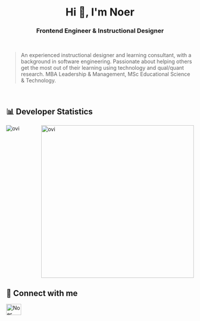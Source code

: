 <h1 align="center">Hi 👋, I'm Noer</h1>
<h3 align="center"><b>Frontend</b> Engineer & <b>Instructional</b> Designer</h3>

<br>

<blockquote>An experienced instructional designer and learning consultant, with a background in software engineering. Passionate about helping others get the most out of their learning using technology and qual/quant research. MBA Leadership & Management, MSc Educational Science & Technology.</blockquote>

<br>

<section style="margin-bottom: 1rem;">
  <h2 style="margin-bottom: 1rem;">📊 Developer Statistics</h2>
  <article style="display: flex; justify-content: space-between">
    <aside>
      <img src="https://github-readme-stats.vercel.app/api/top-langs?username=NoerGitKat&show_icons=true&locale=en&layout=compact&theme=chartreuse-dark" alt="ovi" />
    </aside>
    <aside>
      <img src="https://github-readme-stats.vercel.app/api?username=NoerGitKat&show_icons=true&locale=en&theme=chartreuse-dark" alt="ovi" width="410" />
    </aside>
  </article>
</section>

<section style="margin-bottom: 1rem;">
  <h2 style="margin-bottom: 1rem;">🤝 Connect with me</h2>
  <aside>
    <a href="https://www.linkedin.com/in/noerpaanakker" target="blank"><img align="center"
        src="https://raw.githubusercontent.com/rahuldkjain/github-profile-readme-generator/master/src/images/icons/Social/linked-in-alt.svg"
        alt="Noer Paanakker" height="30" width="40" />
    </a>
  </aside>
</section>

<!--
**NoerGitKat/NoerGitKat** is a ✨ _special_ ✨ repository because its `README.md` (this file) appears on your GitHub profile.

Here are some ideas to get you started:

- 🔭 I’m currently working on ...
- 🌱 I’m currently learning ...
- 👯 I’m looking to collaborate on ...
- 🤔 I’m looking for help with ...
- 💬 Ask me about ...
- 📫 How to reach me: ...
- 😄 Pronouns: ...
- ⚡ Fun fact: ...
-->
